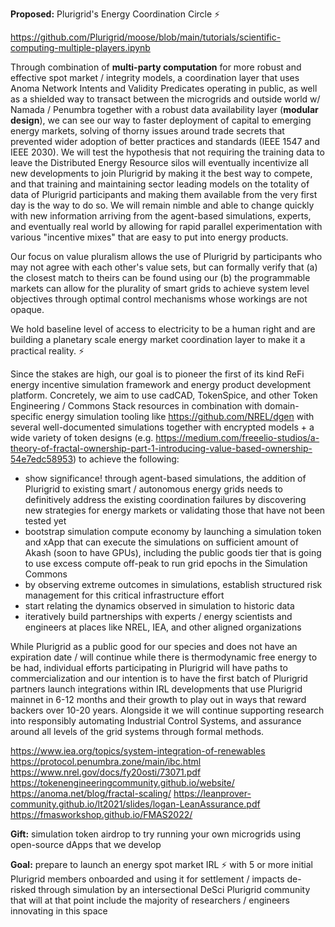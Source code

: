 **Proposed:** Plurigrid's Energy Coordination Circle ⚡️

https://github.com/Plurigrid/moose/blob/main/tutorials/scientific-computing-multiple-players.ipynb

Through combination of **multi-party computation** for more robust and effective spot market / integrity models, a coordination layer that uses Anoma Network Intents and Validity Predicates operating in public, as well as a shielded way to transact between the microgrids and outside world w/ Namada / Penumbra together with a robust data availability layer (**modular design**), we can see our way to faster deployment of capital to emerging energy markets, solving of thorny issues around trade secrets that prevented wider adoption of better practices and standards (IEEE 1547 and IEEE 2030). We will test the hypothesis that not requiring the training data to leave the Distributed Energy Resource silos will eventually incentivize all new developments to join Plurigrid by making it the best way to compete, and that training and maintaining sector leading models on the totality of data of Plurigrid participants and making them available from the very first day is the way to do so. We will remain nimble and able to change quickly with new information arriving from the agent-based simulations, experts, and eventually real world by allowing for rapid parallel experimentation with various "incentive mixes" that are easy to put into energy products.

Our focus on value pluralism allows the use of Plurigrid by participants who may not agree with each other's value sets, but can formally verify that (a) the closest match to theirs can be found using our (b) the programmable markets can allow for the plurality of smart grids to achieve system level objectives through optimal control mechanisms whose workings are not opaque.

We hold baseline level of access to electricity to be a human right and are building a planetary scale energy market coordination layer to make it a practical reality. ⚡️

Since the stakes are high, our goal is to pioneer the first of its kind ReFi energy incentive simulation framework and energy product development platform. Concretely, we aim to use cadCAD, TokenSpice, and other Token Engineering / Commons Stack resources in combination with domain-specific energy simulation tooling like https://github.com/NREL/dgen with several well-documented simulations together with encrypted models + a wide variety of token designs (e.g. https://medium.com/freeelio-studios/a-theory-of-fractal-ownership-part-1-introducing-value-based-ownership-54e7edc58953) to achieve the following:

- show significance! through agent-based simulations, the addition of Plurigrid to existing smart / autonomous energy grids needs to definitively address the existing coordination failures by discovering new strategies for energy markets or validating those that have not been tested yet
- bootstrap simulation compute economy by launching a simulation token and xApp that can execute the simulations on sufficient amount of Akash (soon to have GPUs), including the public goods tier that is going to use excess compute off-peak to run grid epochs in the Simulation Commons
- by observing extreme outcomes in simulations, establish structured risk management for this critical infrastructure effort
- start relating the dynamics observed in simulation to historic data
- iteratively build partnerships with experts / energy scientists and engineers at places like NREL, IEA, and other aligned organizations

While Plurigrid as a public good for our species and does not have an expiration date / will  continue while there is thermodynamic free energy to be had, individual efforts participating in Plurigrid will have paths to commercialization and our intention is to have the first batch of Plurigrid partners launch integrations within IRL developments that use Plurigrid mainnet in 6-12 months and their growth to play out in ways that reward backers over 10-20 years. Alongside it we will continue supporting research into responsibly automating Industrial Control Systems, and assurance around all levels of the grid systems through formal methods.

https://www.iea.org/topics/system-integration-of-renewables
https://protocol.penumbra.zone/main/ibc.html
https://www.nrel.gov/docs/fy20osti/73071.pdf
https://tokenengineeringcommunity.github.io/website/
https://anoma.net/blog/fractal-scaling/
https://leanprover-community.github.io/lt2021/slides/logan-LeanAssurance.pdf
https://fmasworkshop.github.io/FMAS2022/


**Gift:** simulation token airdrop to try running your own microgrids using open-source dApps that we develop

**Goal:** prepare to launch an energy spot market IRL ⚡️ with 5 or more initial Plurigrid members onboarded and using it for settlement / impacts de-risked through simulation by an intersectional DeSci Plurigrid community that will at that point include the majority of researchers / engineers innovating in this space